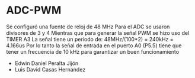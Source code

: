 # ADC-PWM

Se configuró una fuente de reloj de 48 MHz
Para el ADC se usaron divisores de 3 y 4
Mientras que para generar la señal PWM se hizo uso del TIMER A3
La señal tiene un periodo de: 48MHz/(100*2) = 240kHz = 4.166us
Por lo tanto la señal de entrada en el puerto A0 (P5.5) tiene que tener un frecuencia
de 10 kHz para garantizar un buen funcionamiento



- Edwin Daniel Peralta Jijón
- Luis David Casas Hernandez
